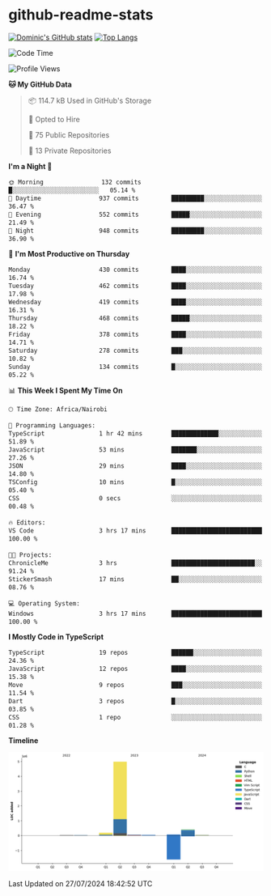 # github-readme-stats
[![Dominic's GitHub stats](https://github-readme-stats.vercel.app/api?username=Domengo&show_icons=true)](https://github.com/anuraghazra/github-readme-stats)
[![Top Langs](https://github-readme-stats.vercel.app/api/top-langs/?username=Domengo&show_icons=true)](https://github.com/Domengo/github-readme-stats)

<!--START_SECTION:waka-->
![Code Time](http://img.shields.io/badge/Code%20Time-779%20hrs%2036%20mins-blue)

![Profile Views](http://img.shields.io/badge/Profile%20Views-0-blue)

**🐱 My GitHub Data** 

> 📦 114.7 kB Used in GitHub's Storage 
 > 
> 💼 Opted to Hire
 > 
> 📜 75 Public Repositories 
 > 
> 🔑 13 Private Repositories 
 > 
**I'm a Night 🦉** 

```text
🌞 Morning                132 commits         █░░░░░░░░░░░░░░░░░░░░░░░░   05.14 % 
🌆 Daytime                937 commits         █████████░░░░░░░░░░░░░░░░   36.47 % 
🌃 Evening                552 commits         █████░░░░░░░░░░░░░░░░░░░░   21.49 % 
🌙 Night                  948 commits         █████████░░░░░░░░░░░░░░░░   36.90 % 
```
📅 **I'm Most Productive on Thursday** 

```text
Monday                   430 commits         ████░░░░░░░░░░░░░░░░░░░░░   16.74 % 
Tuesday                  462 commits         ████░░░░░░░░░░░░░░░░░░░░░   17.98 % 
Wednesday                419 commits         ████░░░░░░░░░░░░░░░░░░░░░   16.31 % 
Thursday                 468 commits         █████░░░░░░░░░░░░░░░░░░░░   18.22 % 
Friday                   378 commits         ████░░░░░░░░░░░░░░░░░░░░░   14.71 % 
Saturday                 278 commits         ███░░░░░░░░░░░░░░░░░░░░░░   10.82 % 
Sunday                   134 commits         █░░░░░░░░░░░░░░░░░░░░░░░░   05.22 % 
```


📊 **This Week I Spent My Time On** 

```text
🕑︎ Time Zone: Africa/Nairobi

💬 Programming Languages: 
TypeScript               1 hr 42 mins        █████████████░░░░░░░░░░░░   51.89 % 
JavaScript               53 mins             ███████░░░░░░░░░░░░░░░░░░   27.26 % 
JSON                     29 mins             ████░░░░░░░░░░░░░░░░░░░░░   14.80 % 
TSConfig                 10 mins             █░░░░░░░░░░░░░░░░░░░░░░░░   05.40 % 
CSS                      0 secs              ░░░░░░░░░░░░░░░░░░░░░░░░░   00.48 % 

🔥 Editors: 
VS Code                  3 hrs 17 mins       █████████████████████████   100.00 % 

🐱‍💻 Projects: 
ChronicleMe              3 hrs               ███████████████████████░░   91.24 % 
StickerSmash             17 mins             ██░░░░░░░░░░░░░░░░░░░░░░░   08.76 % 

💻 Operating System: 
Windows                  3 hrs 17 mins       █████████████████████████   100.00 % 
```

**I Mostly Code in TypeScript** 

```text
TypeScript               19 repos            ██████░░░░░░░░░░░░░░░░░░░   24.36 % 
JavaScript               12 repos            ████░░░░░░░░░░░░░░░░░░░░░   15.38 % 
Move                     9 repos             ███░░░░░░░░░░░░░░░░░░░░░░   11.54 % 
Dart                     3 repos             █░░░░░░░░░░░░░░░░░░░░░░░░   03.85 % 
CSS                      1 repo              ░░░░░░░░░░░░░░░░░░░░░░░░░   01.28 % 
```



**Timeline**

![Lines of Code chart](https://raw.githubusercontent.com/Domengo/Domengo/main/assets/bar_graph.png)


 Last Updated on 27/07/2024 18:42:52 UTC
<!--END_SECTION:waka-->


